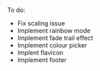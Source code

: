 To do:

* Fix scaling issue
* Implement rainbow mode
* Implement fade trail effect
* Implement colour picker 
* Implent flavicon
* Implement footer
